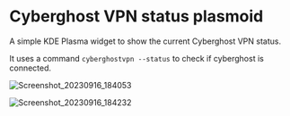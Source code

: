 # Cyberghost VPN status plasmoid

A simple KDE Plasma widget to show the current Cyberghost VPN status.

It uses a command `cyberghostvpn --status` to check if cyberghost is connected.

![Screenshot_20230916_184053](https://github.com/andy-voz/cyberghostvpn-status-plasmoid/assets/26454250/355062c4-1633-4cb9-b685-736dc5f4e32b)

![Screenshot_20230916_184232](https://github.com/andy-voz/cyberghostvpn-status-plasmoid/assets/26454250/4cd3d991-012e-4d25-b32f-00777b293da1)
